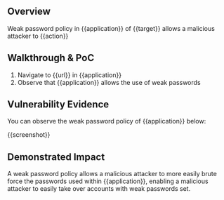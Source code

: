 ## Overview
<!--
Provide a 1-2 sentence description - see http://cveproject.github.io/docs/content/key-details-phrasing.pdf for tips

This format is a good guide:
[VULNTYPE] in [COMPONENT] in [APPLICATION] allows [ATTACKER] to [IMPACT] via [VECTOR]


-->
Weak password policy in {{application}} of {{target}} allows a malicious attacker to {{action}}

## Walkthrough & PoC
<!--
Provide a step-by-step walkthrough on how to access the vulnerable injection point, and how to exploit the vulnerability.
Adding a dot-pointed walkthrough with relevant screenshots will speed triage time and result in faster rewards!

Example:

1. Login to in-scope asset at <www.inscope.com/login>
1. Browse to account page
1. Modify ID token to add single quote
1. View error which states 'SQL Syntax Error'
1. Replace ID value with `1' waitfor delay '00:00:10'; `
-->
1. Navigate to {{url}} in {{application}}
1. Observe that {{application}} allows the use of weak passwords


## Vulnerability Evidence
<!--
Your submission MUST include evidence of the vulnerability and not be theoretical in nature.

For a weak password policy, please post a screenshot that demonstrates that a weak password can be set within {{application}}.
-->

You can observe the weak password policy of {{application}} below:

{{screenshot}}
## Demonstrated Impact
<!--
Envision how the weak password policy could be used by a malicious attacker (such as rapid brute forcing passwords of users). If a malicious action is possible, provide a full proof-of-concept here.
-->

A weak password policy allows a malicious attacker to more easily brute force the passwords used within {{application}}, enabling a malicious attacker to easily take over accounts with weak passwords set. 
